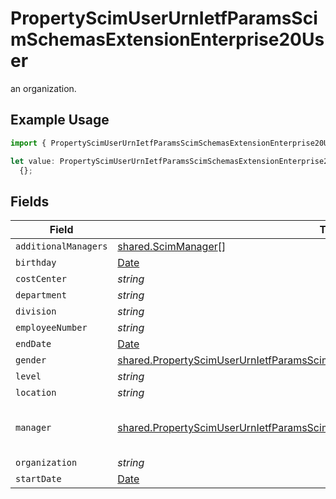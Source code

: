 # PropertyScimUserUrnIetfParamsScimSchemasExtensionEnterprise20User

an organization.

## Example Usage

```typescript
import { PropertyScimUserUrnIetfParamsScimSchemasExtensionEnterprise20User } from "@unified-api/typescript-sdk/sdk/models/shared";

let value: PropertyScimUserUrnIetfParamsScimSchemasExtensionEnterprise20User =
  {};
```

## Fields

| Field                                                                                                                                                                                     | Type                                                                                                                                                                                      | Required                                                                                                                                                                                  | Description                                                                                                                                                                               |
| ----------------------------------------------------------------------------------------------------------------------------------------------------------------------------------------- | ----------------------------------------------------------------------------------------------------------------------------------------------------------------------------------------- | ----------------------------------------------------------------------------------------------------------------------------------------------------------------------------------------- | ----------------------------------------------------------------------------------------------------------------------------------------------------------------------------------------- |
| `additionalManagers`                                                                                                                                                                      | [shared.ScimManager](../../../sdk/models/shared/scimmanager.md)[]                                                                                                                         | :heavy_minus_sign:                                                                                                                                                                        | N/A                                                                                                                                                                                       |
| `birthday`                                                                                                                                                                                | [Date](https://developer.mozilla.org/en-US/docs/Web/JavaScript/Reference/Global_Objects/Date)                                                                                             | :heavy_minus_sign:                                                                                                                                                                        | N/A                                                                                                                                                                                       |
| `costCenter`                                                                                                                                                                              | *string*                                                                                                                                                                                  | :heavy_minus_sign:                                                                                                                                                                        | N/A                                                                                                                                                                                       |
| `department`                                                                                                                                                                              | *string*                                                                                                                                                                                  | :heavy_minus_sign:                                                                                                                                                                        | N/A                                                                                                                                                                                       |
| `division`                                                                                                                                                                                | *string*                                                                                                                                                                                  | :heavy_minus_sign:                                                                                                                                                                        | N/A                                                                                                                                                                                       |
| `employeeNumber`                                                                                                                                                                          | *string*                                                                                                                                                                                  | :heavy_minus_sign:                                                                                                                                                                        | N/A                                                                                                                                                                                       |
| `endDate`                                                                                                                                                                                 | [Date](https://developer.mozilla.org/en-US/docs/Web/JavaScript/Reference/Global_Objects/Date)                                                                                             | :heavy_minus_sign:                                                                                                                                                                        | N/A                                                                                                                                                                                       |
| `gender`                                                                                                                                                                                  | [shared.PropertyScimUserUrnIetfParamsScimSchemasExtensionEnterprise20UserGender](../../../sdk/models/shared/propertyscimuserurnietfparamsscimschemasextensionenterprise20usergender.md)   | :heavy_minus_sign:                                                                                                                                                                        | N/A                                                                                                                                                                                       |
| `level`                                                                                                                                                                                   | *string*                                                                                                                                                                                  | :heavy_minus_sign:                                                                                                                                                                        | N/A                                                                                                                                                                                       |
| `location`                                                                                                                                                                                | *string*                                                                                                                                                                                  | :heavy_minus_sign:                                                                                                                                                                        | N/A                                                                                                                                                                                       |
| `manager`                                                                                                                                                                                 | [shared.PropertyScimUserUrnIetfParamsScimSchemasExtensionEnterprise20UserManager](../../../sdk/models/shared/propertyscimuserurnietfparamsscimschemasextensionenterprise20usermanager.md) | :heavy_minus_sign:                                                                                                                                                                        | "id" attribute of another User.                                                                                                                                                           |
| `organization`                                                                                                                                                                            | *string*                                                                                                                                                                                  | :heavy_minus_sign:                                                                                                                                                                        | N/A                                                                                                                                                                                       |
| `startDate`                                                                                                                                                                               | [Date](https://developer.mozilla.org/en-US/docs/Web/JavaScript/Reference/Global_Objects/Date)                                                                                             | :heavy_minus_sign:                                                                                                                                                                        | N/A                                                                                                                                                                                       |